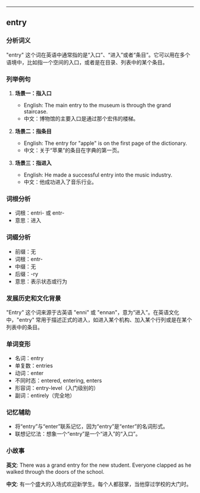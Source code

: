 
---------------
## entry
### 分析词义
"entry" 这个词在英语中通常指的是“入口”、“进入”或者“条目”。它可以用在多个语境中，比如指一个空间的入口，或者是在目录、列表中的某个条目。

### 列举例句
1. **场景一：指入口**
   - English: The main entry to the museum is through the grand staircase.
   - 中文：博物馆的主要入口是通过那个宏伟的楼梯。

2. **场景二：指条目**
   - English: The entry for "apple" is on the first page of the dictionary.
   - 中文：关于“苹果”的条目在字典的第一页。

3. **场景三：指进入**
   - English: He made a successful entry into the music industry.
   - 中文：他成功进入了音乐行业。

### 词根分析
- 词根：entri- 或 entr-
- 意思：进入

### 词缀分析
- 前缀：无
- 词根：entr-
- 中缀：无
- 后缀：-ry
- 意思：表示状态或行为

### 发展历史和文化背景
"Entry" 这个词来源于古英语 "enni" 或 "ennan"，意为“进入”。在英语文化中，"entry" 常用于描述正式的进入，如进入某个机构、加入某个行列或是在某个列表中的条目。

### 单词变形
- 名词：entry
- 单复数：entries
- 动词：enter
- 不同时态：entered, entering, enters
- 形容词：entry-level（入门级别的）
- 副词：entirely（完全地）

### 记忆辅助
- 将“entry”与“enter”联系记忆，因为“entry”是“enter”的名词形式。
- 联想记忆法：想象一个“entry”是一个“进入”的“入口”。

### 小故事
**英文**:
There was a grand entry for the new student. Everyone clapped as he walked through the doors of the school.

**中文**:
有一个盛大的入场式欢迎新学生。每个人都鼓掌，当他穿过学校的大门时。

